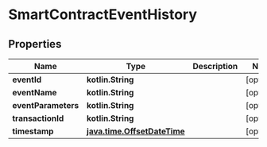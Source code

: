 
# SmartContractEventHistory

## Properties
Name | Type | Description | Notes
------------ | ------------- | ------------- | -------------
**eventId** | **kotlin.String** |  |  [optional]
**eventName** | **kotlin.String** |  |  [optional]
**eventParameters** | **kotlin.String** |  |  [optional]
**transactionId** | **kotlin.String** |  |  [optional]
**timestamp** | [**java.time.OffsetDateTime**](java.time.OffsetDateTime.md) |  |  [optional]



